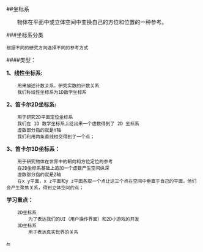 ##坐标系

&emsp;&emsp;物体在平面中或立体空间中变换自己的方位和位置的一种参考。

###坐标系分类

    根据不同的研究方向选择不同的参考方式

####类型：

**1、线性坐标系:**
```
    用来描述计数关系，研究实数的计数关系
    我们称线性坐标系为1D数学坐标系
```
**2、笛卡尔2D坐标系:**
```
    用于研究2D平面定位坐标系
    我们在 1D 数学坐标系上给出来一个虚数得到了 2D 坐标系
    虚数部分指的就是Y轴
    我们利用两条直线相交得到了一个点；
```
**3、笛卡尔3D坐标系：**
```
    用于研究物体在世界中的朝向和方位定位的参考
    在2D坐标系基础上追加一个虚数产生空间纵深
    虚数部分指的就是Z轴
    在x y平面，x z平面和y z平面各取一个点让这三个点在空间中垂直于自己的平面，他们会产生聚焦关系，得到立体空间的点；
```
**学习重点：**
```
    2D坐标系
        为了表达我们的UI（用户操作界面）和2D小游戏的开发
    3D坐标系
        用于表达真实世界的关系
```

🔚
